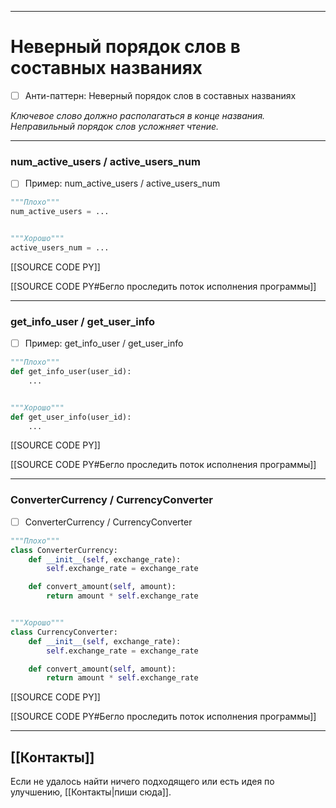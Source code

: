 ***
# Неверный порядок слов в составных названиях
- [ ] Анти-паттерн: Неверный порядок слов в составных названиях

_Ключевое слово должно располагаться в конце названия.
Неправильный порядок слов усложняет чтение._

***
### num_active_users / active_users_num
- [ ] Пример: num_active_users / active_users_num

```python
"""Плохо"""
num_active_users = ...


"""Хорошо"""
active_users_num = ...
```

[[SOURCE CODE PY]]

[[SOURCE CODE PY#Бегло проследить поток исполнения программы]]

***
### get_info_user / get_user_info
- [ ] Пример: get_info_user / get_user_info

```python
"""Плохо"""
def get_info_user(user_id):
    ...


"""Хорошо"""
def get_user_info(user_id):
    ...
```

[[SOURCE CODE PY]]

[[SOURCE CODE PY#Бегло проследить поток исполнения программы]]

***
### ConverterCurrency / CurrencyConverter
- [ ] ConverterCurrency / CurrencyConverter

```python
"""Плохо"""
class ConverterCurrency:
    def __init__(self, exchange_rate):
        self.exchange_rate = exchange_rate

    def convert_amount(self, amount):
        return amount * self.exchange_rate


"""Хорошо"""
class CurrencyConverter:
    def __init__(self, exchange_rate):
        self.exchange_rate = exchange_rate

    def convert_amount(self, amount):
        return amount * self.exchange_rate
```

[[SOURCE CODE PY]]

[[SOURCE CODE PY#Бегло проследить поток исполнения программы]]

***
## [[Контакты]]
Если не удалось найти ничего подходящего или есть идея по улучшению, [[Контакты|пиши сюда]].
